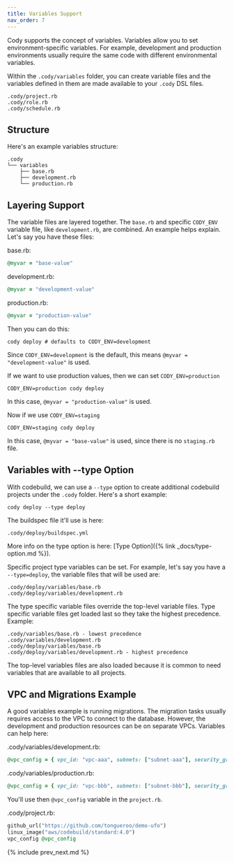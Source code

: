 ```yaml
---
title: Variables Support
nav_order: 7
---
```


Cody supports the concept of variables. Variables allow you to set environment-specific variables. For example, development and production environments usually require the same code with different environmental variables.

Within the `.cody/variables` folder, you can create variable files and the variables defined in them are made available to your `.cody` DSL files.

    .cody/project.rb
    .cody/role.rb
    .cody/schedule.rb

## Structure

Here's an example variables structure:

    .cody
    └── variables
        ├── base.rb
        ├── development.rb
        └── production.rb

## Layering Support

The variable files are layered together. The `base.rb` and specific `CODY_ENV `variable file, like `development.rb`, are combined. An example helps explain.   Let's say you have these files:

base.rb:

```ruby
@myvar = "base-value"
```

development.rb:

```ruby
@myvar = "development-value"
```

production.rb:

```ruby
@myvar = "production-value"
```

Then you can do this:

    cody deploy # defaults to CODY_ENV=development

Since `CODY_ENV=development` is the default, this means `@myvar = "development-value"` is used.

If we want to use production values, then we can set `CODY_ENV=production`

    CODY_ENV=production cody deploy

In this case, `@myvar = "production-value"` is used.

Now if we use `CODY_ENV=staging`

    CODY_ENV=staging cody deploy

In this case, `@myvar = "base-value"` is used, since there is no `staging.rb` file.

## Variables with -\-type Option

With codebuild, we can use a `--type` option to create additional codebuild projects under the `.cody` folder.  Here's a short example:

    cody deploy --type deploy

The buildspec file it'll use is here:

    .cody/deploy/buildspec.yml

More info on the type option is here: [Type Option]({% link _docs/type-option.md %}).

Specific project type variables can be set. For example, let's say you have a `--type=deploy`, the variable files that will be used are:

    .cody/deploy/variables/base.rb
    .cody/deploy/variables/development.rb

The type specific variable files override the top-level variable files. Type specific variable files get loaded last so they take the highest precedence.  Example:

    .cody/variables/base.rb - lowest precedence
    .cody/variables/development.rb
    .cody/deploy/variables/base.rb
    .cody/deploy/variables/development.rb - highest precedence

The top-level variables files are also loaded because it is common to need variables that are available to all projects.

## VPC and Migrations Example

A good variables example is running migrations. The migration tasks usually requires access to the VPC to connect to the database. However, the development and production resources can be on separate VPCs.  Variables can help here:

.cody/variables/development.rb:

```ruby
@vpc_config = { vpc_id: "vpc-aaa", subnets: ["subnet-aaa"], security_group_ids: ["sg-111"]  }
```

.cody/variables/production.rb:

```ruby
@vpc_config = { vpc_id: "vpc-bbb", subnets: ["subnet-bbb"], security_group_ids: ["sg-222"]  }
```

You'll use then `@vpc_config` variable in the `project.rb`.

.cody/project.rb:

```ruby
github_url("https://github.com/tongueroo/demo-ufo")
linux_image("aws/codebuild/standard:4.0")
vpc_config @vpc_config
```

{% include prev_next.md %}
